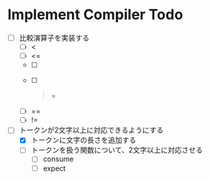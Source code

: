 # Implement Compiler Todo

- [ ] 比較演算子を実装する
    - [ ] <
    - [ ] <=
    - [ ] >
    - [ ] >=
    - [ ] ==
    - [ ] !=
- [ ] トークンが2文字以上に対応できるようにする
    - [x] トークンに文字の長さを追加する
    - [ ] トークンを扱う関数について、2文字以上に対応させる
        - [ ] consume
        - [ ] expect
